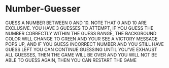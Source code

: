 # Number-Guesser
   GUESS A NUMBER BETWEEN 0 AND 10. NOTE THAT 0 AND 10 ARE EXCLUSIVE.
   YOU HAVE 3 GUESSES TO ATTEMPT,
   IF YOU GUESS THE NUMBER CORRECTLY WITHIN THE GUESS RANGE, 
   THE BACKGROUND COLOR WILL CHANGE TO GREEN AND YOUR SEE A VICTORY MESSAGE POPS UP,
   AND IF YOU GUESS INCORRECT NUMBER AND YOU STILL HAVE GUESS LEFT YOU CAN CONTINUE GUESSING UNTIL YOU'VE EXHAUST ALL GUESSES,
   THEN THE GAME WILL BE OVER AND YOU WILL NOT BE ABLE TO GUESS AGAIN, 
   THEN YOU CAN RESTART THE GAME
